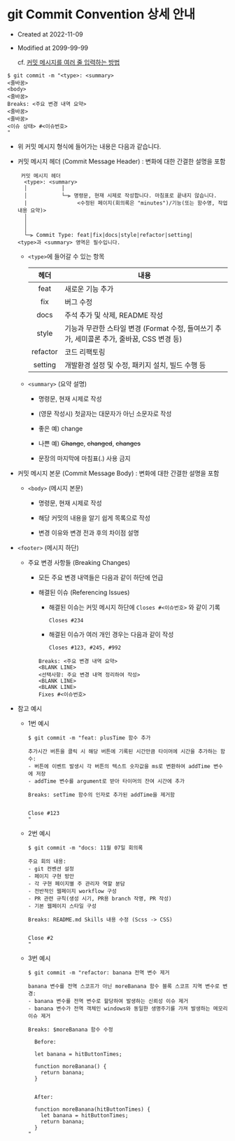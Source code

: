 # git Commit Convention 상세 안내

- Created at 2022-11-09
- Modified at 2099-99-99

  cf. [커밋 메시지를 여러 줄 입력하는 방법](https://ucong-9796.tistory.com/321)

```
$ git commit -m "<type>: <summary>
<줄바꿈>
<body>
<줄바꿈>
Breaks: <주요 변경 내역 요약>
<줄바꿈>
<줄바꿈>
<이슈 상태> #<이슈번호>
"
```

- 위 커밋 메시지 형식에 들어가는 내용은 다음과 같습니다.

- 커밋 메시지 헤더 (Commit Message Header) : 변화에 대한 간결한 설명을 포함

  ```
   커밋 메시지 헤더
    <type>: <summary>
    │           │
    │           └─⫸ 명령문, 현재 시제로 작성합니다. 마침표로 끝내지 않습니다.
    |                <수정된 페이지(회의록은 "minutes")/기능(또는 함수명, 작업내용 요약)>
    │
    │
    │
    └─⫸ Commit Type: feat|fix|docs|style|refactor|setting|
  <type>과 <summary> 영역은 필수입니다.
  ```

  - `<type>`에 들어갈 수 있는 항목

    |   헤더   | 내용                                                                                       |
    | :------: | ------------------------------------------------------------------------------------------ |
    |   feat   | 새로운 기능 추가                                                                           |
    |   fix    | 버그 수정                                                                                  |
    |   docs   | 주석 추가 및 삭제, README 작성                                                             |
    |  style   | 기능과 무관한 스타일 변경 (Format 수정, 들여쓰기 추가, 세미콜론 추가, 줄바꿈, CSS 변경 등) |
    | refactor | 코드 리팩토링                                                                              |
    | setting  | 개발환경 설정 및 수정, 패키지 설치, 빌드 수행 등                                           |

  - `<summary>` (요약 설명)

    - 명령문, 현재 시제로 작성

    - (영문 작성시) 첫글자는 대문자가 아닌 소문자로 작성

    - 좋은 예) change

    - 나쁜 예) ~~Change~~, ~~changed~~, ~~changes~~

    - 문장의 마지막에 마침표(.) 사용 금지

- 커밋 메시지 본문 (Commit Message Body) : 변화에 대한 간결한 설명을 포함

  - `<body>` (메시지 본문)

    - 명령문, 현재 시제로 작성

    - 해당 커밋의 내용을 알기 쉽게 목록으로 작성

    - 변경 이유와 변경 전과 후의 차이점 설명

- `<footer>` (메시지 하단)

  - 주요 변경 사항들 (Breaking Changes)

    - 모든 주요 변경 내역들은 다음과 같이 하단에 언급

    - 해결된 이슈 (Referencing Issues)

      - 해결된 이슈는 커밋 메시지 하단에 `Closes #<이슈번호>` 와 같이 기록

        ```
        Closes #234
        ```

      - 해결된 이슈가 여러 개인 경우는 다음과 같이 작성

        ```
        Closes #123, #245, #992
        ```

      ```
      Breaks: <주요 변경 내역 요약>
      <BLANK LINE>
      <선택사항: 주요 변경 내역 정리하여 작성>
      <BLANK LINE>
      <BLANK LINE>
      Fixes #<이슈번호>
      ```

* 참고 예시

  - 1번 예시

    ```
    $ git commit -m "feat: plusTime 함수 추가

    추가시간 버튼을 클릭 시 해당 버튼에 기록된 시간만큼 타이머에 시간을 추가하는 함수:
    - 버튼에 이벤트 발생시 각 버튼의 텍스트 숫자값을 ms로 변환하여 addTime 변수에 저장
    - addTime 변수를 argument로 받아 타이머의 잔여 시간에 추가

    Breaks: setTime 함수의 인자로 추가된 addTime을 제거함


    Close #123
    "
    ```

  - 2번 예시

    ```
    $ git commit -m "docs: 11월 07일 회의록

    주요 회의 내용:
    - git 컨벤션 설정
    - 페이지 구현 방안
    - 각 구현 페이지별 주 관리자 역할 분담
    - 전반적인 웹페이지 workflow 구성
    - PR 관련 규칙(생성 시기, PR용 branch 작명, PR 작성)
    - 기본 웹페이지 스타일 구성

    Breaks: README.md Skills 내용 수정 (Scss -> CSS)


    Close #2
    "
    ```

  - 3번 예시

    ```
    $ git commit -m "refactor: banana 전역 변수 제거

    banana 변수를 전역 스코프가 아닌 moreBanana 함수 블록 스코프 지역 변수로 변경:
    - banana 변수를 전역 변수로 할당하여 발생하는 신뢰성 이슈 제거
    - banana 변수가 전역 객체인 windows와 동일한 생명주기를 가져 발생하는 메모리 이슈 제거

    Breaks: $moreBanana 함수 수정

      Before:

      let banana = hitButtonTimes;

      function moreBanana() {
        return banana;
      }


      After:

      function moreBanana(hitButtonTimes) {
        let banana = hitButtonTimes;
        return banana;
      }
    "
    ```
